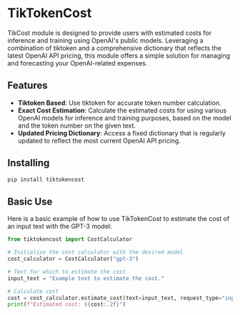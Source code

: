 # TikTokenCost
TikCost module is designed to provide users with estimated costs for inference and training using OpenAI's public models. Leveraging a combination of tiktoken and a comprehensive dictionary that reflects the latest OpenAI API pricing, this module offers a simple solution for managing and forecasting your OpenAI-related expenses.


## Features
- **Tiktoken Based**: Use tiktoken for accurate token number calculation.
- **Exact Cost Estimation**: Calculate the estimated costs for using various OpenAI models for inference and training purposes, based on the model and the token number on the given text.
- **Updated Pricing Dictionary**: Access a fixed dictionary that is regularly updated to reflect the most current OpenAI API pricing.


## Installing

```bash
pip install tiktokencost
```

## Basic Use

Here is a basic example of how to use TikTokenCost to estimate the cost of an input text with the GPT-3 model:


```python
from tiktokencost import CostCalculator

# Initialize the cost calculator with the desired model
cost_calculator = CostCalculator("gpt-3")

# Text for which to estimate the cost
input_text = "Example text to estimate the cost."

# Calculate cost
cost = cost_calculator.estimate_cost(text=input_text, request_type="input")
print(f"Estimated cost: ${cost:.2f}")
```
